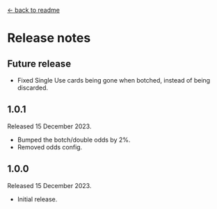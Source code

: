 [← back to readme](README.md)

# Release notes

## Future release

* Fixed Single Use cards being gone when botched, instead of being discarded.

## 1.0.1
Released 15 December 2023.

* Bumped the botch/double odds by 2%.
* Removed odds config.

## 1.0.0
Released 15 December 2023.

* Initial release.